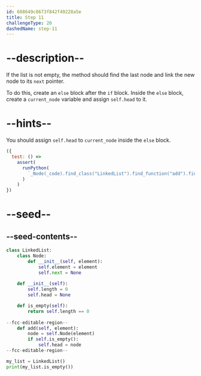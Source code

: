 ```yaml
---
id: 688649c8673f842f49228a5e
title: Step 11
challengeType: 20
dashedName: step-11
---
```


# --description--

If the list is not empty, the method should find the last node and link the new node to its `next` pointer.

To do this, create an `else` block after the `if` block. Inside the `else` block, create a `current_node` variable and assign `self.head` to it.

# --hints--

You should assign `self.head` to `current_node` inside the `else` block.

```js
({
  test: () =>
    assert(
      runPython(
        `_Node(_code).find_class("LinkedList").find_function("add").find_ifs()[0].find_bodies()[1].is_equivalent("current_node = self.head")`
      )
    )
})
```

# --seed--

## --seed-contents--

```py
class LinkedList:
    class Node:
        def __init__(self, element):
            self.element = element
            self.next = None
            
    def __init__(self):
        self.length = 0
        self.head = None

    def is_empty(self):
        return self.length == 0
    
--fcc-editable-region--
    def add(self, element):
        node = self.Node(element)
        if self.is_empty():
            self.head = node
--fcc-editable-region--

my_list = LinkedList()
print(my_list.is_empty())
```
